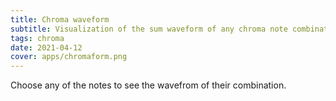 ```yaml
---
title: Chroma waveform
subtitle: Visualization of the sum waveform of any chroma note combination
tags: chroma
date: 2021-04-12
cover: apps/chromaform.png
---
```


Choose any of the notes to see the wavefrom of their combination.

<client-only >
  <chord-form />
</client-only>